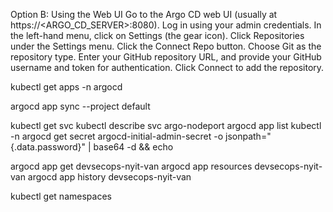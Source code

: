 Option B: Using the Web UI
Go to the Argo CD web UI (usually at https://<ARGO_CD_SERVER>:8080).
Log in using your admin credentials.
In the left-hand menu, click on Settings (the gear icon).
Click Repositories under the Settings menu.
Click the Connect Repo button.
Choose Git as the repository type.
Enter your GitHub repository URL, and provide your GitHub username and token for authentication.
Click Connect to add the repository.


kubectl get apps -n argocd

argocd app sync --project default

kubectl get svc
kubectl describe svc argo-nodeport
argocd app list
kubectl -n argocd get secret argocd-initial-admin-secret -o jsonpath="{.data.password}" | base64 -d && echo

argocd app get devsecops-nyit-van
argocd app resources devsecops-nyit-van
argocd app history devsecops-nyit-van

kubectl get namespaces

